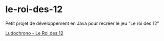# le-roi-des-12

Petit projet de développement en Java pour recréer le jeu "Le roi des 12"

[Ludochrono - Le Roi des 12](https://www.youtube.com/watch?v=gIyL1O02lPg)
